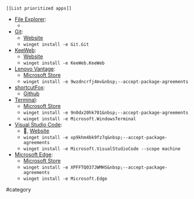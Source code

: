 
```dynamic-embed
[[List prioritized apps]]
```


<ul class="dataview list-view-ul"><li><span><a aria-label-position="top" aria-label="apps/File Explorer.md" data-href="apps/File Explorer.md" href="apps/File Explorer.md" class="internal-link" target="_blank" rel="noopener">File Explorer</a></span>: <ul class="dataview dataview-ul dataview-result-list-ul"><li class="dataview-result-list-li"><span></span></li></ul></li><li><span><a aria-label-position="top" aria-label="apps/Git.md" data-href="apps/Git.md" href="apps/Git.md" class="internal-link" target="_blank" rel="noopener">Git</a></span>: <ul class="dataview dataview-ul dataview-result-list-ul"><li class="dataview-result-list-li"><span><a aria-label-position="top" aria-label="https://git-scm.com/download/win" rel="noopener" class="external-link" href="https://git-scm.com/download/win" target="_blank">Website</a></span></li><li class="dataview-result-list-li"><span><code>winget install -e Git.Git</code></span></li></ul></li><li><span><a aria-label-position="top" aria-label="apps/KeeWeb.md" data-href="apps/KeeWeb.md" href="apps/KeeWeb.md" class="internal-link" target="_blank" rel="noopener">KeeWeb</a></span>: <ul class="dataview dataview-ul dataview-result-list-ul"><li class="dataview-result-list-li"><span><a aria-label-position="top" aria-label="https://keeweb.info/" rel="noopener" class="external-link" href="https://keeweb.info/" target="_blank">Website</a></span></li><li class="dataview-result-list-li"><span><code>winget install -e KeeWeb.KeeWeb</code></span></li></ul></li><li><span><a aria-label-position="top" aria-label="apps/Lenovo Vantage.md" data-href="apps/Lenovo Vantage.md" href="apps/Lenovo Vantage.md" class="internal-link" target="_blank" rel="noopener">Lenovo Vantage</a></span>: <ul class="dataview dataview-ul dataview-result-list-ul"><li class="dataview-result-list-li"><span><a aria-label-position="top" aria-label="https://microsoft.com/store/apps/9wzdncrfj4mv" rel="noopener" class="external-link" href="https://microsoft.com/store/apps/9wzdncrfj4mv" target="_blank">Microsoft Store</a></span></li><li class="dataview-result-list-li"><span><code>winget install -e 9wzdncrfj4mv&amp;nbsp;--accept-package-agreements</code></span></li></ul></li><li><span><a aria-label-position="top" aria-label="apps/shortcutFox.md" data-href="apps/shortcutFox.md" href="apps/shortcutFox.md" class="internal-link" target="_blank" rel="noopener">shortcutFox</a></span>: <ul class="dataview dataview-ul dataview-result-list-ul"><li class="dataview-result-list-li"><span><a aria-label-position="top" aria-label="https://github.com/Yetenol/shortcutFox/releases/latest/download/shortcutFox.exe" rel="noopener" class="external-link" href="https://github.com/Yetenol/shortcutFox/releases/latest/download/shortcutFox.exe" target="_blank">Github</a></span></li></ul></li><li><span><a aria-label-position="top" aria-label="apps/Terminal.md" data-href="apps/Terminal.md" href="apps/Terminal.md" class="internal-link" target="_blank" rel="noopener">Terminal</a></span>: <ul class="dataview dataview-ul dataview-result-list-ul"><li class="dataview-result-list-li"><span><a aria-label-position="top" aria-label="https://microsoft.com/store/apps/9n0dx20hk701" rel="noopener" class="external-link" href="https://microsoft.com/store/apps/9n0dx20hk701" target="_blank">Microsoft Store</a></span></li><li class="dataview-result-list-li"><span><code>winget install -e 9n0dx20hk701&amp;nbsp;--accept-package-agreements</code></span></li><li class="dataview-result-list-li"><span><code>winget install -e Microsoft.WindowsTerminal</code></span></li></ul></li><li><span><a aria-label-position="top" aria-label="apps/Visual Studio Code.md" data-href="apps/Visual Studio Code.md" href="apps/Visual Studio Code.md" class="internal-link" target="_blank" rel="noopener">Visual Studio Code</a></span>: <ul class="dataview dataview-ul dataview-result-list-ul"><li class="dataview-result-list-li"><span>🔗, <a aria-label-position="top" aria-label="https://code.visualstudio.com/#alt-downloads" rel="noopener" class="external-link" href="https://code.visualstudio.com/#alt-downloads" target="_blank">Website</a></span></li><li class="dataview-result-list-li"><span><code>winget install -e xp9khm4bk9fz7q&amp;nbsp;--accept-package-agreements</code></span></li><li class="dataview-result-list-li"><span><code>winget install -e Microsoft.VisualStudioCode --scope machine</code></span></li></ul></li><li><span><a aria-label-position="top" aria-label="apps/Microsoft Edge.md" data-href="apps/Microsoft Edge.md" href="apps/Microsoft Edge.md" class="internal-link" target="_blank" rel="noopener">Microsoft Edge</a></span>: <ul class="dataview dataview-ul dataview-result-list-ul"><li class="dataview-result-list-li"><span><a aria-label-position="top" aria-label="https://microsoft.com/store/apps/XPFFTQ037JWMHS" rel="noopener" class="external-link" href="https://microsoft.com/store/apps/XPFFTQ037JWMHS" target="_blank">Microsoft Store</a></span></li><li class="dataview-result-list-li"><span><code>winget install -e XPFFTQ037JWMHS&amp;nbsp;--accept-package-agreements</code></span></li><li class="dataview-result-list-li"><span><code>winget install -e Microsoft.Edge</code></span></li></ul></li></ul>

#category